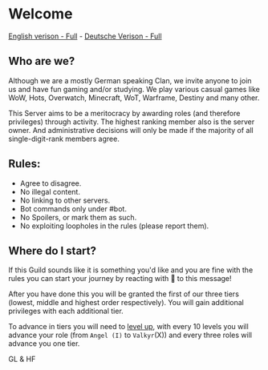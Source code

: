 # Welcome

[English verison - Full](https://github.com/V-a-k-y-r-i-e/server-docs/blob/main/welcome/welcome.md) - [Deutsche Verison - Full](https://github.com/V-a-k-y-r-i-e/server-docs/blob/main/welcome/wilkommen.md)

## **Who are we?**

Although we are a mostly German speaking Clan, we invite anyone to join us and have fun gaming and/or studying.
We play various casual games like WoW, Hots, Overwatch, Minecraft, WoT, Warframe, Destiny and many other.

This Server aims to be a meritocracy by awarding roles (and therefore privileges) through activity.
The highest ranking member also is the server owner. And administrative decisions will only be made if the majority of all single-digit-rank members agree.

## **Rules:**

- Agree to disagree.
- No illegal content.
- No linking to other servers.
- Bot commands only under #bot.
- No Spoilers, or mark them as such.
- No exploiting loopholes in the rules (please report them).

## Where do I start?

If this Guild sounds like it is something you'd like and you are fine with the rules you can start your journey by reacting with 🚀 to this message!

After you have done this you will be granted the first of our three tiers (lowest, middle and highest order respectively). You will gain additional privileges with each additional tier.

To advance in tiers you will need to [level up](https://github.com/Sntx626/Yggdrasil-Experience/blob/yggdrasil/README.md), with every 10 levels you will advance your role (from `Angel (I)` to `Valkyr`(X)) and every three roles will advance you one tier.

GL & HF
